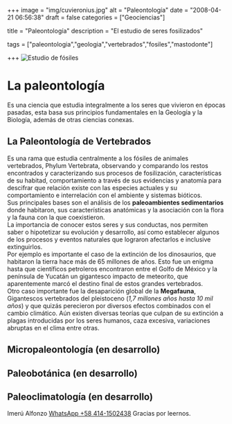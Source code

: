 +++
image = "img/cuvieronius.jpg" 
alt = "Paleontologí­a" 
date = "2008-04-21 06:56:38"
draft = false 
categories = ["Geociencias"] 

title = "Paleontologí­a" 
description = "El estudio de seres fosilizados" 

tags = ["paleontologia","geologia","vertebrados","fosiles","mastodonte"] 

+++
![Estudio de fósiles](/img/paleontologia.jpg)

# La paleontologí­a 
Es una ciencia que estudia integralmente a los seres que vivieron en épocas pasadas, esta basa sus principios fundamentales en la Geologí­a y la Biologí­a, además de otras ciencias conexas.  
## La Paleontologí­a de Vertebrados
Es una rama que estudia centralmente a los fósiles de animales vertebrados, Phylum Vertebrata, observando y comparando los restos encontrados y caracterizando sus procesos de fosilización, caracterí­sticas de su habitad, comportamiento a través de sus evidencias y anatomí­a para descifrar que relación existe con las especies actuales y su comportamiento e interrelación con el ambiente y sistemas bióticos.  
Sus principales bases son el análisis de los **paleoambientes sedimentarios** donde habitaron, sus caracterí­sticas anatómicas y la asociación con la flora y la fauna con la que coexistieron.  
La importancia de conocer estos seres y sus conductas, nos permiten saber o hipotetizar su evolución y desarrollo, así­ como establecer algunos de los procesos y eventos naturales que lograron afectarlos e inclusive extinguirlos.  
Por ejemplo es importante el caso de la extinción de los dinosaurios, que habitaron la tierra hace más de 65 millones de años. Esto fue un enigma hasta que cientí­ficos petroleros encontraron entre el Golfo de México y la pení­nsula de Yucatán un gigantesco impacto de meteorito, que aparentemente marcó el destino final de estos grandes vertebrados.  
Otro caso importante fue la desaparición global de la **Megafauna**, Gigantescos vertebrados del pleistoceno (*1,7 millones años hasta 10 mil años*) y que quizás perecieron por diversos efectos combinados con el cambio climático. Aún existen diversas teorí­as que culpan de su extinción a plagas introducidas por los seres humanos, caza excesiva, variaciones abruptas en el clima entre otras.  
## Micropaleontología (en desarrollo)
## Paleobotánica (en desarrollo)
## Paleoclimatología (en desarrollo)

Imerú Alfonzo [WhatsApp +58 414-1502438](https://wa.me/584141502438)
Gracias por leernos.
